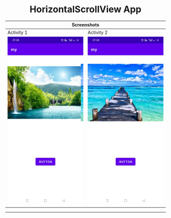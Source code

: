 # <h1 align="center">HorizontalScrollView App</h1>
<table>
    <thead>
        <tr>
          <th colspan="2"><b>Screenshots</b></th>
        </tr>
    </thead>
    <tbody>
        <tr>
            <td>Activity 1</td>
            <td>Activity 2</td>
        </tr>
        <tr>
            <td><img src="pic1.jpeg" widht="300"></td>
            <td><img src="pic2.jpeg" widht="300"></td>
        </tr>
    </tbody>
</table>
<hr size="4" noshade="">

